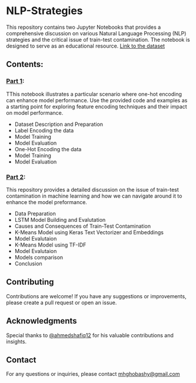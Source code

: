 # NLP-Strategies
This repository contains two Jupyter Notebooks that provides a comprehensive discussion on various Natural Language Processing (NLP) strategies and the critical issue of train-test contamination. The notebook is designed to serve as an educational resource. [Link to the dataset](https://www.kaggle.com/datasets/itachi9604/disease-symptom-description-dataset?select=dataset.csv)

## Contents:
### [Part 1](https://www.kaggle.com/code/mghobashy/100-accuracy-model-using-one-hot-encoding):
TThis notebook illustrates a particular scenario where one-hot encoding can enhance model performance. Use the provided code and examples as a starting point for exploring feature encoding techniques and their impact on model performance.
* Dataset Description and Preparation
* Label Encoding the data
* Model Training
* Model Evaluation
* One-Hot Encoding the data
* Model Training
* Model Evaluation

### [Part 2](https://www.kaggle.com/code/mghobashy/train-test-contamination):
This repository provides a detailed discussion on the issue of train-test contamination in machine learning and how we can navigate around it to enhance the model preformance.
* Data Preparation
* LSTM Model Building and Evalutation
* Causes and Consequences of Train-Test Contamination
* K-Means Model using Keras Text Vectorizer and Embeddings
* Model Evalutaion
* K-Means Model using TF-IDF
* Model Evalutaion
* Models comparison
* Conclusion

## Contributing
Contributions are welcome! If you have any suggestions or improvements, please create a pull request or open an issue.

## Acknowledgments
Special thanks to [@ahmedshafiq12](https://github.com/ahmedshafiq12) for his valuable contributions and insights.

## Contact
For any questions or inquiries, please contact mhghobashy@gmail.com
